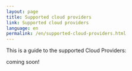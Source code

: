 ```yaml
---
layout: page
title: Supported cloud providers
link: Supported cloud providers
language: en
permalink: /en/supported-cloud-providers.html
---
```


This is a guide to the supported Cloud Providers:

coming soon!
